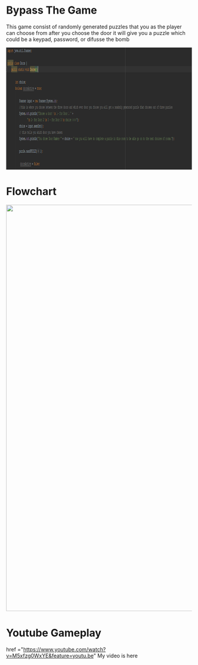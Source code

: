 # Bypass The Game

This game consist of randomly generated puzzles that you as the player can choose from
after you choose the door it will give you a puzzle which could be a keypad, password, or difusse the bomb

<img src="Doors.PNG" height = "330" width ="1323">



# Flowchart
<img src="game.com Java Flowchart  (1).png" height = "1099" width ="1400">




# Youtube Gameplay
href ="https://www.youtube.com/watch?v=M5xfzg0WxYE&feature=youtu.be" My video is here</a>
